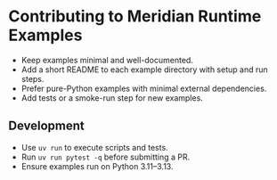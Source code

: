 # Contributing to Meridian Runtime Examples

- Keep examples minimal and well-documented.
- Add a short README to each example directory with setup and run steps.
- Prefer pure-Python examples with minimal external dependencies.
- Add tests or a smoke-run step for new examples.

## Development

- Use `uv run` to execute scripts and tests.
- Run `uv run pytest -q` before submitting a PR.
- Ensure examples run on Python 3.11–3.13.

